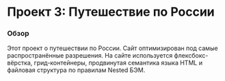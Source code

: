 # Проект 3: Путешествие по России

### Обзор

Этот проект о путешествии по России.
Сайт оптимизирован под самые распространённые разрешения.
На сайте используется флексбокс-вёрстка, грид-контейнеры, продвинутая семантика языка HTML и файловая структура по правилам Nested БЭМ.

